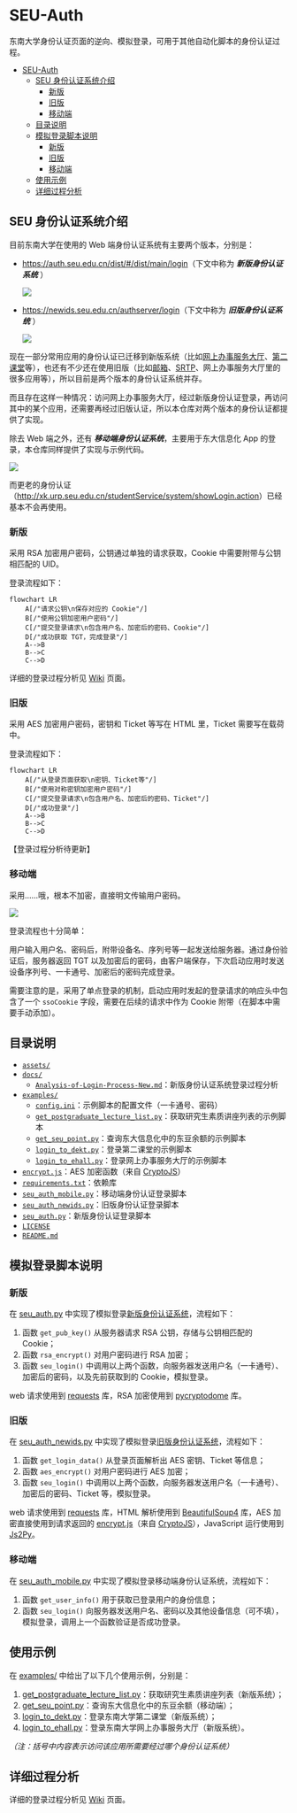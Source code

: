 # SEU-Auth

东南大学身份认证页面的逆向、模拟登录，可用于其他自动化脚本的身份认证过程。

- [SEU-Auth](#seu-auth)
  - [SEU 身份认证系统介绍](#seu-身份认证系统介绍)
    - [新版](#新版)
    - [旧版](#旧版)
    - [移动端](#移动端)
  - [目录说明](#目录说明)
  - [模拟登录脚本说明](#模拟登录脚本说明)
    - [新版](#新版-1)
    - [旧版](#旧版-1)
    - [移动端](#移动端-1)
  - [使用示例](#使用示例)
  - [详细过程分析](#详细过程分析)

## SEU 身份认证系统介绍

目前东南大学在使用的 Web 端身份认证系统有主要两个版本，分别是：

- <https://auth.seu.edu.cn/dist/#/dist/main/login>（下文中称为 **_新版身份认证系统_** ）

  ![](./assets/2023-08-31-13-32-37.png)

- <https://newids.seu.edu.cn/authserver/login>（下文中称为 **_旧版身份认证系统_** ）

  ![](./assets/2023-08-31-13-35-49.png)

现在一部分常用应用的身份认证已迁移到新版系统（比如[网上办事服务大厅](http://ehall.seu.edu.cn/)、[第二课堂](http://dekt.seu.edu.cn/)等），也还有不少还在使用旧版（比如[邮箱](https://mail.seu.edu.cn/)、[SRTP](http://cxcy.seu.edu.cn/)、网上办事服务大厅里的很多应用等），所以目前是两个版本的身份认证系统并存。

而且存在这样一种情况：访问网上办事服务大厅，经过新版身份认证登录，再访问其中的某个应用，还需要再经过旧版认证，所以本仓库对两个版本的身份认证都提供了实现。

除去 Web 端之外，还有 **_移动端身份认证系统_**，主要用于东大信息化 App 的登录，本仓库同样提供了实现与示例代码。

![](./assets/2023-11-05-19-21-50.png)

而更老的身份认证（<http://xk.urp.seu.edu.cn/studentService/system/showLogin.action>）已经基本不会再使用。

### 新版

采用 RSA 加密用户密码，公钥通过单独的请求获取，Cookie 中需要附带与公钥相匹配的 UID。

登录流程如下：

```mermaid
flowchart LR
    A[/"请求公钥\n保存对应的 Cookie"/]
    B[/"使用公钥加密用户密码"/]
    C[/"提交登录请求\n包含用户名、加密后的密码、Cookie"/]
    D[/"成功获取 TGT，完成登录"/]
    A-->B
    B-->C
    C-->D
```

详细的登录过程分析见 [Wiki](https://github.com/Golevka2001/SEU-Auth/wiki/%E6%96%B0%E7%89%88%E8%BA%AB%E4%BB%BD%E8%AE%A4%E8%AF%81%E7%B3%BB%E7%BB%9F%E7%99%BB%E5%BD%95%E8%BF%87%E7%A8%8B%E5%88%86%E6%9E%90) 页面。

### 旧版

采用 AES 加密用户密码，密钥和 Ticket 等写在 HTML 里，Ticket 需要写在载荷中。

登录流程如下：

```mermaid
flowchart LR
    A[/"从登录页面获取\n密钥、Ticket等"/]
    B[/"使用对称密钥加密用户密码"/]
    C[/"提交登录请求\n包含用户名、加密后的密码、Ticket"/]
    D[/"成功登录"/]
    A-->B
    B-->C
    C-->D
```

【登录过程分析待更新】

### 移动端

采用……哦，根本不加密，直接明文传输用户密码。

![](assets/2023-11-05-19-35-53.png)

登录流程也十分简单：

用户输入用户名、密码后，附带设备名、序列号等一起发送给服务器。通过身份验证后，服务器返回 TGT 以及加密后的密码，由客户端保存，下次启动应用时发送设备序列号、一卡通号、加密后的密码完成登录。

需要注意的是，采用了单点登录的机制，启动应用时发起的登录请求的响应头中包含了一个 `ssoCookie` 字段，需要在后续的请求中作为 Cookie 附带（在脚本中需要手动添加）。

## 目录说明

- [`assets/`](./assets/)
- [`docs/`](./docs/)
  - [`Analysis-of-Login-Process-New.md`](./docs/Analysis-of-Login-Process-New.md)：新版身份认证系统登录过程分析
- [`examples/`](./examples/)
  - [`config.ini`](./examples/config.ini)：示例脚本的配置文件（一卡通号、密码）
  - [`get_postgraduate_lecture_list.py`](./examples/get_postgraduate_lecture_list.py)：获取研究生素质讲座列表的示例脚本
  - [`get_seu_point.py`](./examples/get_seu_point.py)：查询东大信息化中的东豆余额的示例脚本
  - [`login_to_dekt.py`](./examples/login_to_dekt.py)：登录第二课堂的示例脚本
  - [`login_to_ehall.py`](./examples/login_to_ehall.py)：登录网上办事服务大厅的示例脚本
- [`encrypt.js`](./encrypt.js)：AES 加密函数（来自 [CryptoJS](https://github.com/sytelus/CryptoJS)）
- [`requirements.txt`](./requirements.txt)：依赖库
- [`seu_auth_mobile.py`](./seu_auth_mobile.py)：移动端身份认证登录脚本
- [`seu_auth_newids.py`](./seu_auth_newids.py)：旧版身份认证登录脚本
- [`seu_auth.py`](./seu_auth.py)：新版身份认证登录脚本
- [`LICENSE`](./LICENSE)
- [`README.md`](./README.md)

## 模拟登录脚本说明

### 新版

在 [seu_auth.py](./seu_auth.py) 中实现了模拟登录[新版身份认证系统](https://auth.seu.edu.cn/dist/#/dist/main/login)，流程如下：

1. 函数 `get_pub_key()` 从服务器请求 RSA 公钥，存储与公钥相匹配的 Cookie；
2. 函数 `rsa_encrypt()` 对用户密码进行 RSA 加密；
3. 函数 `seu_login()` 中调用以上两个函数，向服务器发送用户名（一卡通号）、加密后的密码，以及先前获取到的 Cookie，模拟登录。

web 请求使用到 [requests](https://pypi.org/project/requests/) 库，RSA 加密使用到 [pycryptodome](https://pypi.org/project/pycryptodome/) 库。

### 旧版

在 [seu_auth_newids.py](./seu_auth_newids.py) 中实现了模拟登录[旧版身份认证系统](https://newids.seu.edu.cn/authserver/login)，流程如下：

1. 函数 `get_login_data()` 从登录页面解析出 AES 密钥、Ticket 等信息；
2. 函数 `aes_encrypt()` 对用户密码进行 AES 加密；
3. 函数 `seu_login()` 中调用以上两个函数，向服务器发送用户名（一卡通号）、加密后的密码、Ticket 等，模拟登录。

web 请求使用到 [requests](https://pypi.org/project/requests/) 库，HTML 解析使用到 [BeautifulSoup4](https://pypi.org/project/beautifulsoup4/) 库，AES 加密直接使用到请求返回的 [encrypt.js](./encrypt.js)（来自 [CryptoJS](https://github.com/sytelus/CryptoJS)），JavaScript 运行使用到 [Js2Py](https://pypi.org/project/Js2Py/)。

### 移动端

在 [seu_auth_mobile.py](./seu_auth_mobile.py) 中实现了模拟登录移动端身份认证系统，流程如下：

1. 函数 `get_user_info()` 用于获取已登录用户的身份信息；
2. 函数 `seu_login()` 向服务器发送用户名、密码以及其他设备信息（可不填），模拟登录，调用上一个函数验证是否成功登录。

## 使用示例

在 [examples/](./examples/) 中给出了以下几个使用示例，分别是：

1. [get_postgraduate_lecture_list.py](./examples/get_postgraduate_lecture_list.py)：获取研究生素质讲座列表（新版系统）；
2. [get_seu_point.py](./examples/get_seu_point.py)：查询东大信息化中的东豆余额（移动端）；
3. [login_to_dekt.py](./examples/login_to_dekt.py)：登录东南大学第二课堂（新版系统）；
4. [login_to_ehall.py](./examples/login_to_ehall.py)：登录东南大学网上办事服务大厅（新版系统）。

_（注：括号中内容表示访问该应用所需要经过哪个身份认证系统）_

## 详细过程分析

详细的登录过程分析见 [Wiki](https://github.com/Golevka2001/SEU-Auth/wiki/%E6%96%B0%E7%89%88%E8%BA%AB%E4%BB%BD%E8%AE%A4%E8%AF%81%E7%B3%BB%E7%BB%9F%E7%99%BB%E5%BD%95%E8%BF%87%E7%A8%8B%E5%88%86%E6%9E%90) 页面。
